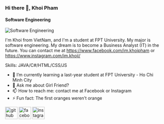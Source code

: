 ### Hi there 👋, Khoi Pham
#### Software Engineering
![Software Engineering](https://scontent.fsgn8-1.fna.fbcdn.net/v/t1.6435-9/s960x960/198999899_2647504215542981_5834161732362796724_n.jpg?_nc_cat=110&ccb=1-3&_nc_sid=e3f864&_nc_ohc=D6Hp-7bUqVgAX_e5CWU&_nc_ht=scontent.fsgn8-1.fna&tp=7&oh=ad44d4eae329db926cf8582dc0a782fd&oe=60C91659)

I'm Khoi from VietNam, and I'm a student at FPT University. My major is software engineering. My dream is to become a Business Analyst (IT) in the future. You can contact me at https://www.facebook.com/im.khoipham or https://www.instagram.com/im.khoii/

Skills: JAVA/C#/HTML/CSS/JS

- 🌱 I’m currently learning a last-year student at FPT University - Ho Chi Minh City 
- 💬 Ask me about Girl Friend? 
- 📫 How to reach me: contact me at Facebook or Instagram 
- ⚡ Fun fact: The first oranges weren’t orange 


[<img src='https://cdn.jsdelivr.net/npm/simple-icons@3.0.1/icons/github.svg' alt='github' height='40'>](https://github.com/khoi-pham-git)  [<img src='https://cdn.jsdelivr.net/npm/simple-icons@3.0.1/icons/facebook.svg' alt='facebook' height='40'>](https://www.facebook.com/im.khoipham)  [<img src='https://cdn.jsdelivr.net/npm/simple-icons@3.0.1/icons/instagram.svg' alt='instagram' height='40'>](https://www.instagram.com/im.khoii/)  

